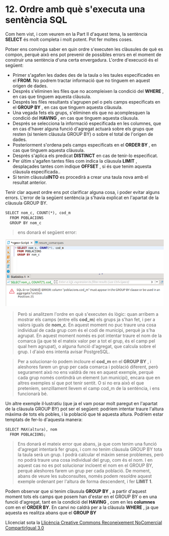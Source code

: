 # 12. Ordre amb què s'executa una sentència SQL

Com hem vist, i com veurem en la Part II d'aquest tema, la sentència
**SELECT** és molt completa i molt potent. Pot fer moltes coses.

Potser ens convinga saber en quin ordre s'executen les clàusules de què es
compon, perquè això ens pot prevenir de possibles errors en el moment de
construir una sentència d'una certa envergadura. L'ordre d'execució és el
següent:

  * Primer s'agafen les dades des de la taula o les taules especificades en el **FROM**. No podrem tractar informació que no tinguem en aquest origen de dades.
  * Després s'eliminen les files que no acompleixen la condició del **WHERE** , en cas que tinguem aquesta clàusula.
  * Després les files resultants s'agrupen pel o pels camps especificats en el **GROUP BY** , en cas que tinguem aquesta clàusula.
  * Una vegada fets els grups, s'eliminen els que no acomplesquen la condició del **HAVING** , en cas que tinguem aquesta clàusula.
  * Després se selecciona la informació especificada en les columnes, que en cas d'haver alguna funció d'agregat actuarà sobre els grups que resten (si teníem clàusula GROUP BY) o sobre el total de l'origen de dades.
  * Posteriorment s'ordena pels camps especificats en el **ORDER BY** , en cas que tinguem aquesta clàusula.
  * Després s'aplica els predicat **DISTINCT** en cas de tenir-lo especificat.
  * Per últim s'agafen tantes files com indica la clàusula **LIMIT** , desplaçades tantes com indique **OFFSET** , si és que tenim aquesta clàusula especificada..
  * Si tenim clàusula**INTO** es procedirà a crear una taula nova amb el resultat anterior.

Tenir clar aquest ordre ens pot clarificar alguna cosa, i poder evitar alguns
errors. L'error de la següent sentència ja s'havia explicat en l'apartat de la clàusula GROUP BY.

    SELECT nom_c, COUNT(*), cod_m  
      FROM POBLACIONS  
      GROUP BY nom_c

> ens donarà el següent error:

![](T6_1_19_1.png)

> Però si analitzem l'ordre en què s'executen és lògic: quan arribem a mostrar
> els camps (entre ells **cod_m**) els grups ja s'han fet, i per a valors
> iguals de **nom_c**. En aquest moment no puc traure una cosa individual de
> cada grup com és el codi de municipi, perquè ja s'ha agrupat. En aquest
> moment només es pot intentar traure el nom de la comarca (ja que té el
> mateix valor per a tot el grup, és el camp pel qual hem agrupat), o alguna
> funció d'agregat, que calcula sobre el grup. I d'això ens intenta avisar
> PostgreSQL.

> Per a solucionar-lo podem incloure el **cod_m** en el **GROUP BY** , i
> aleshores farem un grup per cada comarca i població diferent, però
> segurament això no ens valdrà de res en aquest exemple, perquè cada grup
> només contindrà un element (un municipi), encara que en altres exemples sí
> que pot tenir sentit. O si no era això el que preteníem, senzillament llevem
> el camp cod_m de la sentència, i ens funcionarà bé.

Un altre exemple il·lustratiu (que ja el vam posar molt paregut en l'apartat de la clàusula GROUP BY) pot ser el següent: podríem intentar traure l'altura màxima de tots els
pobles, i la població que té aquesta altura. Podríem estar temptats de fer-lo
d'aquesta manera:

    SELECT MAX(altura), nom  
      FROM POBLACIONS;

> Ens donarà el mateix error que abans, ja que com tenim una funció d'agregat
> intentarà fer grups, i com no tenim clàusula GROUP BY tota la taula serà un
> grup. I podrà calcular el màxim sense problemes, però no podrà traure una
> cosa individual del grup, com és el nom. I en aquest cas no es pot
> solucionar incloent el nom en el GROUP BY, perquè aleshores farem un grup
> per cada població. De moment, abans de veure les subconsultes, només podem
> resoldre aquest exemple ordenant per l'altura de forma descendent, i fer
> **LIMIT 1**.

Podem observar que si tenim clàusula **GROUP BY** , a partir d'aquest moment
tots els camps que posem han d'estar en el GROUP BY o en una funció d'agregat,
tant en la condició del **HAVING** , com en les **columnes** com en el **ORDER
BY**. En canvi no caldrà per a la clàusula **WHERE** , ja que aquesta es
realitza abans que el **GROUP BY**



Llicenciat sota la  [Llicència Creative Commons Reconeixement NoComercial
CompartirIgual 3.0](http://creativecommons.org/licenses/by-nc-sa/3.0/)

